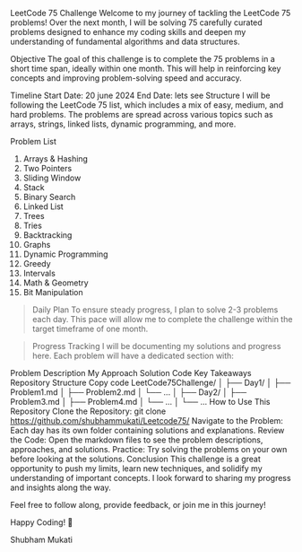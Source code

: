 LeetCode 75 Challenge
Welcome to my journey of tackling the LeetCode 75 problems! Over the next month, I will be solving 75 carefully curated problems designed to enhance my coding skills and deepen my understanding of fundamental algorithms and data structures.

Objective
The goal of this challenge is to complete the 75 problems in a short time span, ideally within one month. This will help in reinforcing key concepts and improving problem-solving speed and accuracy.

Timeline
Start Date: 20 june 2024
End Date: lets see 
Structure
I will be following the LeetCode 75 list, which includes a mix of easy, medium, and hard problems. The problems are spread across various topics such as arrays, strings, linked lists, dynamic programming, and more.

Problem List
1. Arrays & Hashing
2. Two Pointers
3. Sliding Window
4. Stack
5. Binary Search
6. Linked List
7. Trees
8. Tries
9. Backtracking
10. Graphs
11. Dynamic Programming
12. Greedy
13. Intervals
14. Math & Geometry
15. Bit Manipulation
    
> Daily Plan
To ensure steady progress, I plan to solve 2-3 problems each day. This pace will allow me to complete the challenge within the target timeframe of one month.

> Progress Tracking
I will be documenting my solutions and progress here. Each problem will have a dedicated section with:

Problem Description
My Approach
Solution Code
Key Takeaways
Repository Structure
Copy code
LeetCode75Challenge/
│
├── Day1/
│   ├── Problem1.md
│   ├── Problem2.md
│   └── ...
│
├── Day2/
│   ├── Problem3.md
│   ├── Problem4.md
│   └── ...
│
└── ...
How to Use This Repository
Clone the Repository: git clone https://github.com/shubhammukati/Leetcode75/
Navigate to the Problem: Each day has its own folder containing solutions and explanations.
Review the Code: Open the markdown files to see the problem descriptions, approaches, and solutions.
Practice: Try solving the problems on your own before looking at the solutions.
Conclusion
This challenge is a great opportunity to push my limits, learn new techniques, and solidify my understanding of important concepts. I look forward to sharing my progress and insights along the way.

Feel free to follow along, provide feedback, or join me in this journey!

Happy Coding! 🚀

Shubham Mukati
